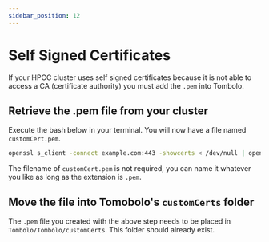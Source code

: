 ```yaml
---
sidebar_position: 12
---
```


# Self Signed Certificates

If your HPCC cluster uses self signed certificates because it is not able to access a CA (certificate authority) you must add the `.pem` into Tombolo.

## Retrieve the .pem file from your cluster

Execute the bash below in your terminal. You will now have a file named `customCert.pem`.

```bash
openssl s_client -connect example.com:443 -showcerts < /dev/null | openssl x509 -outform PEM > customCert.pem
```

The filename of `customCert.pem` is not required, you can name it whatever you like as long as the extension is `.pem`.

## Move the file into Tomobolo's `customCerts` folder

The `.pem` file you created with the above step needs to be placed in `Tombolo/Tombolo/customCerts`. This folder should already exist.
